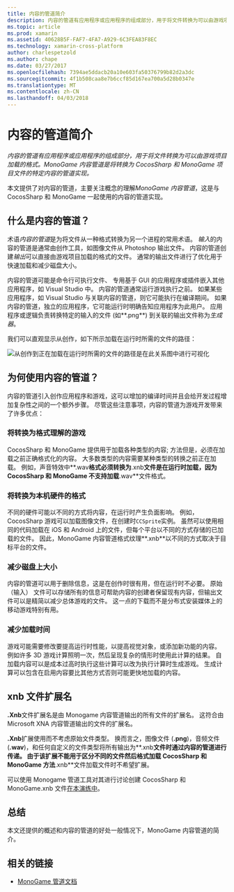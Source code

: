 ```yaml
---
title: 内容的管道简介
description: 内容的管道有应用程序或应用程序的组成部分，用于将文件转换为可以由游戏项目加载的格式。 MonoGame 内容管道是将转换为 CocosSharp 和 MonoGame 项目文件的特定内容的管道实现。
ms.topic: article
ms.prod: xamarin
ms.assetid: 40628B5F-FAF7-4FA7-A929-6C3FEA83F8EC
ms.technology: xamarin-cross-platform
author: charlespetzold
ms.author: chape
ms.date: 03/27/2017
ms.openlocfilehash: 7394ae5ddacb20a10e603fa50376799b82d2a3dc
ms.sourcegitcommit: 4f1b508caa8e7b6ccf85d167ea700a5d28b0347e
ms.translationtype: MT
ms.contentlocale: zh-CN
ms.lasthandoff: 04/03/2018
---
```

# <a name="introduction-to-content-pipelines"></a>内容的管道简介

_内容的管道有应用程序或应用程序的组成部分，用于将文件转换为可以由游戏项目加载的格式。MonoGame 内容管道是将转换为 CocosSharp 和 MonoGame 项目文件的特定内容的管道实现。_

本文提供了对内容的管道，主要关注概念的理解*MonoGame 内容管道*，这是与 CocosSharp 和 MonoGame 一起使用的内容的管道实现。


## <a name="what-is-a-content-pipeline"></a>什么是内容的管道？

术语*内容的管道*是为将文件从一种格式转换为另一个进程的常用术语。 *输入*的内容的管道是通常由创作工具，如图像文件从 Photoshop 输出文件。 内容的管道创建*输出*可以直接由游戏项目加载的格式的文件。 通常的输出文件进行了优化用于快速加载和减少磁盘大小。

内容的管道可能是命令行可执行文件、 专用基于 GUI 的应用程序或插件嵌入其他应用程序，如 Visual Studio 中。 内容的管道通常运行游戏执行之前。 如果某些应用程序，如 Visual Studio 与关联内容的管道，则它可能执行在编译期间。 如果内容的管道，独立的应用程序，它可能运行时明确告知应用程序为此用户。 应用程序或逻辑负责转换特定的输入的文件 (如**.png**) 到关联的输出文件称为*生成器*。 

我们可以直观显示从创作，如下所示加载在运行时所需的文件的路径：

![](introduction-images/image1.png "从创作到正在加载在运行时所需的文件的路径是在此关系图中进行可视化")

## <a name="why-use-a-content-pipeline"></a>为何使用内容的管道？

内容的管道引入创作应用程序和游戏，这可以增加的编译时间并且会给开发过程增加复杂性之间的一个额外步骤。 尽管这些注意事项，内容的管道为游戏开发带来了许多优点：


### <a name="converting-to-a-format-understood-by-the-game"></a>将转换为格式理解的游戏

CocosSharp 和 MonoGame 提供用于加载各种类型的内容; 方法但是，必须在加载之前正确格式化的内容。 大多数类型的内容需要某种类型的转换之前正在加载。 例如，声音特效中**.wav**格式必须转换为**.xnb**文件是在运行时加载，因为 CocosSharp 和 MonoGame 不支持加载**.wav**文件格式。


### <a name="converting-to-a-format-native-to-the-hardware"></a>将转换为本机硬件的格式

不同的硬件可能以不同的方式将内容，在运行时产生负面影响。 例如，CocosSharp 游戏可以加载图像文件，在创建时`CCSprite`实例。 虽然可以使用相同的代码加载在 iOS 和 Android 上的文件，但每个平台以不同的方式存储的已加载的文件。 因此，MonoGame 内容管道格式纹理**.xnb**以不同的方式取决于目标平台的文件。


### <a name="reducing-size-on-disk"></a>减少磁盘上大小 

内容的管道可以用于删除信息，这是在创作时很有用，但在运行时不必要。 原始 （输入） 文件可以存储所有的信息可帮助内容的创建者保留现有内容，但输出文件可以是精简以减少总体游戏的文件。 这一点的下载而不是分布式安装媒体上的移动游戏特别有用。


### <a name="reducing-load-time"></a>减少加载时间

游戏可能需要修改要提高运行时性能，以提高视觉对象，或添加新功能的内容。 例如许多 3D 游戏计算照明一次，然后呈现复杂的情形时使用此计算的结果。 自加载内容可以是成本过高时执行这些计算可以改为执行计算时生成游戏。 生成计算可以包含在启用内容要比其他方式否则可能更快地加载的内容。 


## <a name="xnb-file-extension"></a>xnb 文件扩展名

**.Xnb**文件扩展名是由 Monogame 内容管道输出的所有文件的扩展名。 这符合由 Microsoft XNA 内容管道输出的文件的扩展名。

**.Xnb**扩展使用而不考虑原始文件类型。 换而言之，图像文件 (**.png**)，音频文件 (**.wav**)，和任何自定义的文件类型将所有输出为**.xnb**文件时通过内容的管道进行传递。 由于该扩展不能用于区分不同的文件然后格式加载 CocosSharp 和 MonoGame 方法**.xnb**文件加载文件时不希望扩展。

可以使用 Monogame 管道工具对其进行讨论创建 CocosSharp 和 MonoGame.xnb 文件[在本演练中](~/graphics-games/cocossharp/content-pipeline/walkthrough.md)。


## <a name="summary"></a>总结

本文还提供的概述和内容的管道的好处一般情况下，MonoGame 内容管道的简介。

## <a name="related-links"></a>相关的链接

- [MonoGame 管道文档](http://www.monogame.net/documentation/?page=Pipeline)
